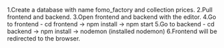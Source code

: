 1.Create a database with name fomo_factory and collection prices.
2.Pull frontend and backend.
3.Open frontend and backend with the editor.
4.Go to frontend - cd frontend -> npm install -> npm start
5.Go to backend - cd backend -> npm install -> nodemon (installed nodemon)
6.Frontend will be redirected to the browser.
